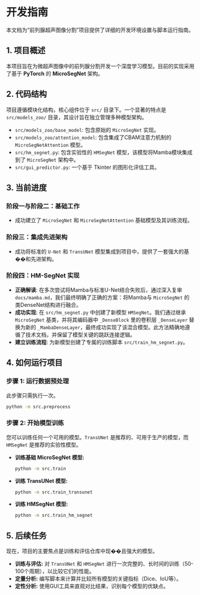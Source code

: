 # 开发指南

本文档为“前列腺超声图像分割”项目提供了详细的开发环境设置与脚本运行指南。

## 1. 项目概述

本项目旨在为微超声图像中的前列腺分割开发一个深度学习模型。目前的实现采用了基于 **PyTorch** 的 **MicroSegNet** 架构。

## 2. 代码结构

项目遵循模块化结构，核心组件位于 `src/` 目录下。一个显著的特点是 `src/models_zoo/` 目录，其设计旨在独立管理多种模型架构。

- `src/models_zoo/base_model`: 包含原始的 `MicroSegNet` 实现。
- `src/models_zoo/attention_model`: 包含集成了CBAM注意力机制的 `MicroSegNetAttention` 模型。
- `src/hm_segnet.py`: 包含实验性的 `HMSegNet` 模型，该模型将Mamba模块集成到了 `MicroSegNet` 架构中。
- `src/gui_predictor.py`: 一个基于 Tkinter 的图形化评估工具。

## 3. 当前进度

### 阶段一与阶段二：基础工作
- 成功建立了 `MicroSegNet` 和 `MicroSegNetAttention` 基础模型及其训练流程。

### 阶段三：集成先进架构
- 成功将标准的 `U-Net` 和 `TransUNet` 模型集成到项目中，提供了一套强大的基��和先进架构。

### 阶段四：HM-SegNet 实现
- **正确解读**: 在多次尝试将Mamba与标准U-Net结合失败后，通过深入复审 `docs/mamba.md`，我们最终明确了正确的方案：将Mamba与 `MicroSegNet` 的类DenseNet结构进行融合。
- **成功实现**: 在 `src/hm_segnet.py` 中创建了新模型 `HMSegNet`。我们通过继承 `MicroSegNet` 基类，并将其编码器中 `_DenseBlock` 里的卷积层 `_DenseLayer` 替换为新的 `_MambaDenseLayer`，最终成功实现了该混合模型。此方法精确地遵循了技术文档，并保留了模型关键的跳跃连接逻辑。
- **建立训练流程**: 为新模型创建了专属的训练脚本 `src/train_hm_segnet.py`。

## 4. 如何运行项目

### 步骤 1: 运行数据预处理
此步骤只需执行一次。
```bash
python -m src.preprocess
```

### 步骤 2: 开始模型训练
您可以训练任何一个可用的模型。`TransUNet` 是推荐的、可用于生产的模型，而 `HMSegNet` 是推荐的实验性模型。

- **训练基础 MicroSegNet 模型:**
  ```bash
  python -m src.train
  ```
- **训练 TransUNet 模型:**
  ```bash
  python -m src.train_transunet
  ```
- **训练 HMSegNet 模型:**
  ```bash
  python -m src.train_hm_segnet
  ```

## 5. 后续任务

现在，项目的主要焦点是训练和评估仓库中现��且强大的模型。

*   **训练与评估:** 对 `TransUNet` 和 `HMSegNet` 进行一次完整的、长时间的训练（50-100个周期），以比较它们的性能。
*   **定量分析:** 编写脚本来计算并比较所有模型的关键指标（Dice、IoU等）。
*   **定性分析:** 使用GUI工具来直观对比结果，识别每个模型的优缺点。
